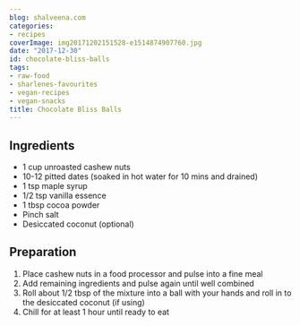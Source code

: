 ```yaml
---
blog: shalveena.com
categories:
- recipes
coverImage: img20171202151528-e1514874907760.jpg
date: "2017-12-30"
id: chocolate-bliss-balls
tags:
- raw-food
- sharlenes-favourites
- vegan-recipes
- vegan-snacks
title: Chocolate Bliss Balls
---
```


## Ingredients

- 1 cup unroasted cashew nuts
- 10-12 pitted dates (soaked in hot water for 10 mins and drained)
- 1 tsp maple syrup
- 1/2 tsp vanilla essence
- 1 tbsp cocoa powder
- Pinch salt
- Desiccated coconut (optional)

## Preparation

1. Place cashew nuts in a food processor and pulse into a fine meal
2. Add remaining ingredients and pulse again until well combined
3. Roll about 1/2 tbsp of the mixture into a ball with your hands and roll in to the desiccated coconut (if using)
4. Chill for at least 1 hour until ready to eat
